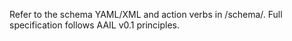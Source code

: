 Refer to the schema YAML/XML and action verbs in /schema/. Full specification follows AAIL v0.1 principles.